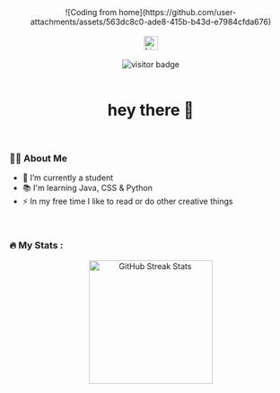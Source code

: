 <!-- Profil-Header -->
<div align="center">![Coding from home](https://github.com/user-attachments/assets/563dc8c0-ade8-415b-b43d-e7984cfda676)
</div>

<br>


<div align="center">
  <a href="https://www.linkedin.com/in/deinprofil" target="_blank">
    <img src="https://img.shields.io/static/v1?message=LinkedIn&logo=linkedin&label=&color=0077B5&logoColor=white&labelColor=&style=for-the-badge" height="25" alt="LinkedIn Badge" />
  </a>
</div>

<br>

<!-- Besucherzähler -->
<div align="center">
  <img src="https://visitor-badge.laobi.icu/badge?page_id=dimaceylan" alt="visitor badge"/>
</div>

<br>

<!-- Begrüßung -->
<h1 align="center">hey there 👋</h1>

<br>

<!-- Über mich -->
<h3 align="left">👩‍💻 About Me</h3>

<ul align="left">
  <li>🔭 I’m currently a student</li>
  <li>📚 I'm learning Java, CSS & Python</li>
  <li>⚡ In my free time I like to read or do other creative things</li>
</ul>

<br>

<!-- GitHub-Streak-Stats -->
<h3 align="left">🔥 My Stats :</h3>

<div align="center">
  <img src="https://streak-stats.demolab.com?user=dimaceylan&locale=en&mode=daily&theme=dark&hide_border=false&border_radius=5&order=3" height="220" alt="GitHub Streak Stats" />
</div>
